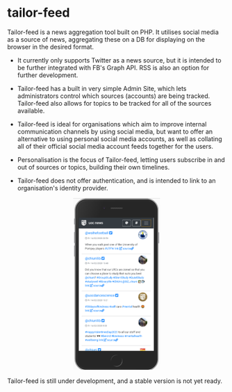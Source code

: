# tailor-feed
Tailor-feed is a news aggregation tool built on PHP. It utilises social media as a source of news, aggregating these on a DB for displaying on the browser in the desired format.

- It currently only supports Twitter as a news source, but it is intended to be further integrated with FB's Graph API. RSS is also an option for further development.

- Tailor-feed has a built in very simple Admin Site, which lets administrators control which sources (accounts) are being tracked. Tailor-feed also allows for topics to be tracked for all of the sources available.

- Tailor-feed is ideal for organisations which aim to improve internal communication channels by using social media, but want to offer an alternative to using personal social media accounts, as well as collating all of their official social media account feeds together for the users.

- Personalisation is the focus of Tailor-feed, letting users subscribe in and out of sources or topics, building their own timelines.

- Tailor-feed does not offer authentication, and is intended to link to an organisation's identity provider.

<p align="center">
  <img src="/install/img/example-1-mobile.png" alt="Mobile Example" width="200">
</p>

Tailor-feed is still under development, and a stable version is not yet ready.